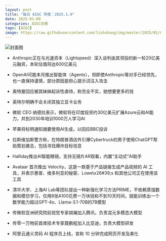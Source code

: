 ```yaml
---
layout: post
title: "每日 AIGC 早报：2025.1.9"
date: 2025-01-09
categories: AIGC日报
tags: [AIGC]
image: https://raw.githubusercontent.com/lishuhang/img/master/2025/01/0109-d.jpg
---
```


![封面图](https://raw.githubusercontent.com/lishuhang/img/master/2025/01/0109-d.jpg)

  - Anthropic正在与光速资本（Lightspeed）深入谈判由其领投的新一轮20亿美元融资，本轮估值将达600亿美元

  - OpenAI可能本月推出智能体（Agents），但即使Anthropic等对手已经领先，也一直保持谨慎，部分原因是担心提示词注入攻击

  - 奥特曼回应被其妹妹起诉性虐待，称完全不实，她想要更多的钱

  - 英特尔明确不会关闭其独立显卡业务

  - 微软 CEO 纳德拉表示，微软将在印度投资约30亿美元扩展Azure云和AI能力，并到2030年培训1000万人学习AI

  - 苹果将标明通知摘要使用AI生成，以回应BBC投诉

  - 拉斯维加斯警方称，在特朗普酒店外引爆Cybertruck的男子使用ChatGPT帮助策划袭击，包括寻找爆炸目标信息

  - Halliday推出AI智能眼镜，支持无镜片AR观看，内置“主动式”AI助手

  - Avataar 首次推出 Velocity，这是一款基于产品链接生成产品视频的 AI 工具，并表示惠普、维多利亚的秘密、Lowe\x26#39;s 和其他公司正在使用该工具

  - 清华大学、上海AI Lab等团队提出一种新强化学习方法PRIME，不依赖蒸馏数据和模仿学习，仅用8张A100花费一万块钱和不到10天时间，就能训练出一个数学能力超过GPT-4o、Llama-3.1-70B的7B模型

  - 传微软亚洲研究院前视觉专家胡瀚加入腾讯，负责混元多模态大模型

  - 传零一万物前首席技术专家聂鹏程加入比亚迪，负责大模型研发

  - 阿里云通义灵码 AI 程序员上线，宣称 10 分钟完成网页开发及美化